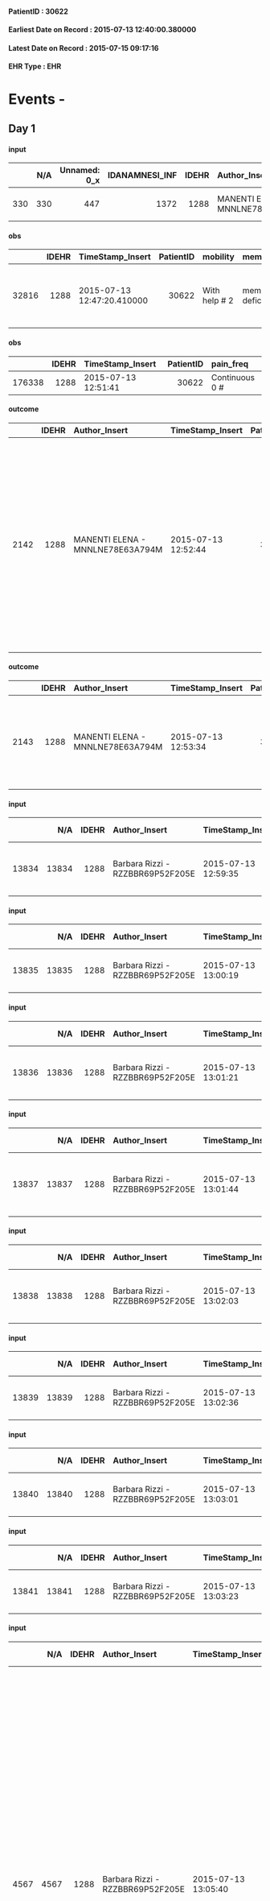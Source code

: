
#### PatientID : 30622
#### Earliest Date on Record : 2015-07-13 12:40:00.380000
#### Latest Date on Record : 2015-07-15 09:17:16
#### EHR Type : EHR

# Events - 

## Day 1

#### input
|     |    N/A |   Unnamed: 0_x |   IDANAMNESI_INF |   IDEHR | Author_Insert                    | TimeStamp_Insert           | EHRType   |   PatientID |   IDDigitalSignDocument |   Non_Rilevabile_x | Note_Non_Rilevabile_x   | cognitivo_percettivo   | sonno_riposo           | Perception         | rapporti_fam   | persone_vicine   | Caregiver     | Note_Elim_urinaria   |
|----:|-------:|---------------:|-----------------:|--------:|:---------------------------------|:---------------------------|:----------|------------:|------------------------:|-------------------:|:------------------------|:-----------------------|:-----------------------|:-------------------|:---------------|:-----------------|:--------------|:---------------------|
| 330 |    330 |            447 |             1372 |    1288 | MANENTI ELENA - MNNLNE78E63A794M | 2015-07-13 12:40:00.380000 | EHR       |       30622 |                  102183 |                  0 | NR                      | uncontrolled pain # 0  | daytime sleepiness # 1 | demoralization # 4 | no # 1         | N/A              | Carmen friend | ureterocutaneostomy  |

#### obs
|       |   IDEHR | TimeStamp_Insert           |   PatientID | mobility      | memory_deficit      | active_diuresis     | asthenia   | dyspnoea    | motor_performance                                                                                  | mood                | cognitive_state          |
|------:|--------:|:---------------------------|------------:|:--------------|:--------------------|:--------------------|:-----------|:------------|:---------------------------------------------------------------------------------------------------|:--------------------|:-------------------------|
| 32816 |    1288 | 2015-07-13 12:47:20.410000 |       30622 | With help # 2 | memory deficits # 0 | active diuresis # 0 | Severe # 2 | at rest # 0 | 30% - Patient with directions to the hospital or home hospitalization, intensive home support # 03 | demoralization # 03 | confused - sometimes # 0 |

#### obs
|        |   IDEHR | TimeStamp_Insert    |   PatientID | pain_freq      |
|-------:|--------:|:--------------------|------------:|:---------------|
| 176338 |    1288 | 2015-07-13 12:51:41 |       30622 | Continuous 0 # |

#### outcome
|      |   IDEHR | Author_Insert                    | TimeStamp_Insert    |   PatientID |   IDDigitalSignDocument |   IDPAI_VIDAS | opt_problem                         |   opt_problem_num | opt_obiettivo                                                                                                                                                                              |   opt_obiettivo_num | opt_stato_problema   |   opt_stato_problema_num | opt_interventi                                                                                                                                                                                                                                                 |   opt_interventi_num |
|-----:|--------:|:---------------------------------|:--------------------|------------:|------------------------:|--------------:|:------------------------------------|------------------:|:-------------------------------------------------------------------------------------------------------------------------------------------------------------------------------------------|--------------------:|:---------------------|-------------------------:|:---------------------------------------------------------------------------------------------------------------------------------------------------------------------------------------------------------------------------------------------------------------|---------------------:|
| 2142 |    1288 | MANENTI ELENA - MNNLNE78E63A794M | 2015-07-13 12:52:44 |       30622 |                  102208 |          4152 | Deficit in the care of s√® # 25 = 0 |                 4 | Maintain dignity ¬ † of the patient, where possible, helping him to accept their own limitations, considering himself realistic and objective (eating, bathing, dressing, delete) # 42 = 0 |                   4 | Open Problem # 1     |                        1 | Counseling - Encourage to express feelings about the care deficit s√® # 184 = 0; Counseling - Exploring her gently disabilit√ † ¬ † # 185 = 0; Counseling - Exploring the patient's feelings in relation to his disability √ † ¬ † and its need help # 186 = 0 |                    4 |

#### outcome
|      |   IDEHR | Author_Insert                    | TimeStamp_Insert    |   PatientID |   IDDigitalSignDocument |   IDPAI_VIDAS | opt_problem                 |   opt_problem_num | opt_obiettivo                                                                                      |   opt_obiettivo_num | ds_note                                                                                   | opt_stato_problema              |   opt_stato_problema_num | opt_interventi   |   opt_interventi_num |
|-----:|--------:|:---------------------------------|:--------------------|------------:|------------------------:|--------------:|:----------------------------|------------------:|:---------------------------------------------------------------------------------------------------|--------------------:|:------------------------------------------------------------------------------------------|:--------------------------------|-------------------------:|:-----------------|---------------------:|
| 2143 |    1288 | MANENTI ELENA - MNNLNE78E63A794M | 2015-07-13 12:53:34 |       30622 |                  102209 |          4153 | Abnormal urination # 37 = 0 |                 4 | "" "The patient and / or caregiver gestir√ † ¬ † adequately urostomy and / or the bladder catheter |                   4 | the patient does not presenter√ † ¬ † alteration of next all'urostomia "" cute # 86 = 0 " | ureterocutaneostomy management. |                        3 | Open Problem # 1 |                    4 |

#### input
|       |    N/A |   IDEHR | Author_Insert                    | TimeStamp_Insert    | EHRType   |   PatientID |   IDDigitalSignDocument | persone_vicine   |   Unnamed: 0_x.2 |   IDDIAGNOSI_CROSSOU |   Non_Rilevabile_x.2 | ds_ICD                                                              | dt_Data_diagnosi    |
|------:|-------:|--------:|:---------------------------------|:--------------------|:----------|------------:|------------------------:|:-----------------|-----------------:|---------------------:|---------------------:|:--------------------------------------------------------------------|:--------------------|
| 13834 |  13834 |    1288 | Barbara Rizzi - RZZBBR69P52F205E | 2015-07-13 12:59:35 | EHR       |       30622 |                  102213 | N/A              |             1619 |                 1619 |                    0 | 1889 - Tumori maligni di parte non specificata della vescica#2122=0 | 2012-08-01 00:00:00 |

#### input
|       |    N/A |   IDEHR | Author_Insert                    | TimeStamp_Insert    | EHRType   |   PatientID |   IDDigitalSignDocument | persone_vicine   |   Unnamed: 0_x.2 |   IDDIAGNOSI_CROSSOU |   Non_Rilevabile_x.2 | ds_ICD                                                                                 | dt_Data_diagnosi    |
|------:|-------:|--------:|:---------------------------------|:--------------------|:----------|------------:|------------------------:|:-----------------|-----------------:|---------------------:|---------------------:|:---------------------------------------------------------------------------------------|:--------------------|
| 13835 |  13835 |    1288 | Barbara Rizzi - RZZBBR69P52F205E | 2015-07-13 13:00:19 | EHR       |       30622 |                  102215 | N/A              |             1620 |                 1620 |                    0 | 1962 - Tumori maligni secondari e non specificati dei linfonodi intraaddominali#2142=0 | 2013-06-05 00:00:00 |

#### input
|       |    N/A |   IDEHR | Author_Insert                    | TimeStamp_Insert    | EHRType   |   PatientID |   IDDigitalSignDocument | persone_vicine   |   Unnamed: 0_x.2 |   IDDIAGNOSI_CROSSOU |   Non_Rilevabile_x.2 | ds_ICD                                                         | dt_Data_diagnosi    |
|------:|-------:|--------:|:---------------------------------|:--------------------|:----------|------------:|------------------------:|:-----------------|-----------------:|---------------------:|---------------------:|:---------------------------------------------------------------|:--------------------|
| 13836 |  13836 |    1288 | Barbara Rizzi - RZZBBR69P52F205E | 2015-07-13 13:01:21 | EHR       |       30622 |                  102219 | N/A              |             1621 |                 1621 |                    0 | 1985 - Tumori maligni secondari di osso e midollo osseo#2162=0 | 2015-05-15 00:00:00 |

#### input
|       |    N/A |   IDEHR | Author_Insert                    | TimeStamp_Insert    | EHRType   |   PatientID |   IDDigitalSignDocument | persone_vicine   |   Unnamed: 0_x.2 |   IDDIAGNOSI_CROSSOU |   Non_Rilevabile_x.2 | ds_ICD                                            | dt_Data_diagnosi    |
|------:|-------:|--------:|:---------------------------------|:--------------------|:----------|------------:|------------------------:|:-----------------|-----------------:|---------------------:|---------------------:|:--------------------------------------------------|:--------------------|
| 13837 |  13837 |    1288 | Barbara Rizzi - RZZBBR69P52F205E | 2015-07-13 13:01:44 | EHR       |       30622 |                  102220 | N/A              |             1622 |                 1622 |                    0 | 1982 - Tumori maligni secondari della cute#2159=0 | 2015-05-15 00:00:00 |

#### input
|       |    N/A |   IDEHR | Author_Insert                    | TimeStamp_Insert    | EHRType   |   PatientID |   IDDigitalSignDocument | persone_vicine   |   Unnamed: 0_x.2 |   IDDIAGNOSI_CROSSOU |   Non_Rilevabile_x.2 | ds_ICD                                                                              | dt_Data_diagnosi    |
|------:|-------:|--------:|:---------------------------------|:--------------------|:----------|------------:|------------------------:|:-----------------|-----------------:|---------------------:|---------------------:|:------------------------------------------------------------------------------------|:--------------------|
| 13838 |  13838 |    1288 | Barbara Rizzi - RZZBBR69P52F205E | 2015-07-13 13:02:03 | EHR       |       30622 |                  102222 | N/A              |             1623 |                 1623 |                    0 | 1966 - Tumori maligni secondari e non specificati dei linfonodi intrapelvici#2145=0 | 2015-05-15 00:00:00 |

#### input
|       |    N/A |   IDEHR | Author_Insert                    | TimeStamp_Insert    | EHRType   |   PatientID |   IDDigitalSignDocument | persone_vicine   |   Unnamed: 0_x.2 |   IDDIAGNOSI_CROSSOU |   Non_Rilevabile_x.2 | ds_ICD                                    | dt_Data_diagnosi    |
|------:|-------:|--------:|:---------------------------------|:--------------------|:----------|------------:|------------------------:|:-----------------|-----------------:|---------------------:|---------------------:|:------------------------------------------|:--------------------|
| 13839 |  13839 |    1288 | Barbara Rizzi - RZZBBR69P52F205E | 2015-07-13 13:02:36 | EHR       |       30622 |                  102223 | N/A              |             1624 |                 1624 |                    0 | 585 - Insufficienza renale cronica#2363=0 | 2014-08-01 00:00:00 |

#### input
|       |    N/A |   IDEHR | Author_Insert                    | TimeStamp_Insert    | EHRType   |   PatientID |   IDDigitalSignDocument | persone_vicine   |   Unnamed: 0_x.2 |   IDDIAGNOSI_CROSSOU |   Non_Rilevabile_x.2 | ds_ICD                                        | dt_Data_diagnosi    |
|------:|-------:|--------:|:---------------------------------|:--------------------|:----------|------------:|------------------------:|:-----------------|-----------------:|---------------------:|---------------------:|:----------------------------------------------|:--------------------|
| 13840 |  13840 |    1288 | Barbara Rizzi - RZZBBR69P52F205E | 2015-07-13 13:03:01 | EHR       |       30622 |                  102225 | N/A              |             1625 |                 1625 |                    0 | V667 - Trattamento per cure palliative#2402=0 | 2015-07-13 00:00:00 |

#### input
|       |    N/A |   IDEHR | Author_Insert                    | TimeStamp_Insert    | EHRType   |   PatientID |   IDDigitalSignDocument | persone_vicine   |   Unnamed: 0_x.2 |   IDDIAGNOSI_CROSSOU |   Non_Rilevabile_x.2 | ds_ICD                              | dt_Data_diagnosi    |
|------:|-------:|--------:|:---------------------------------|:--------------------|:----------|------------:|------------------------:|:-----------------|-----------------:|---------------------:|---------------------:|:------------------------------------|:--------------------|
| 13841 |  13841 |    1288 | Barbara Rizzi - RZZBBR69P52F205E | 2015-07-13 13:03:23 | EHR       |       30622 |                  102226 | N/A              |             1626 |                 1626 |                    0 | V603 - Persona che vive sola#2381=0 | 2015-07-13 00:00:00 |

#### input
|      |    N/A |   IDEHR | Author_Insert                    | TimeStamp_Insert    | EHRType   |   PatientID |   IDDigitalSignDocument | persone_vicine   |   Unnamed: 0_y |   IDANAMNESI_MED |   Non_Rilevabile_y | Note_Non_Rilevabile_y   | opt_consapevolezza                            | diagnosis                                                                                                                                                                                                                                                                                                                                                                                                                                                 |
|-----:|-------:|--------:|:---------------------------------|:--------------------|:----------|------------:|------------------------:|:-----------------|---------------:|-----------------:|-------------------:|:------------------------|:----------------------------------------------|:----------------------------------------------------------------------------------------------------------------------------------------------------------------------------------------------------------------------------------------------------------------------------------------------------------------------------------------------------------------------------------------------------------------------------------------------------------|
| 4567 |   4567 |    1288 | Barbara Rizzi - RZZBBR69P52F205E | 2015-07-13 13:05:40 | EHR       |       30622 |                  102229 | N/A              |           1194 |             2502 |                  0 | NR                      | Full Awareness of diagnosis and prognosis # 5 | St. Joseph Hospital in Milan for severe vaginal bleeding conditioning anemia (Hb = 6g / dl). instrumental evidence of further progression of disease in the pelvis; administered 2 EC pockets with benefit (Hb = 8.9g / dl in date 10/7). During the worsening of general admission conditions with functional autonomy loss and indication to continue with supportive care alone why, since the patient √® alone √® was organized transfer House Vidas. |

#### obs
|        |   IDEHR | TimeStamp_Insert           |   PatientID | awareness                                         |
|-------:|--------:|:---------------------------|------------:|:--------------------------------------------------|
| 285984 |    1288 | 2015-07-13 13:08:53.730000 |       30622 | Full awareness of the diagnosis and prognosis # 4 |

#### obs
|      |   IDEHR | TimeStamp_Insert           |   PatientID | chk_eloquence     | asthenia     | dyspnoea   | body_temp    | mood                                 | cognitive_state       |
|-----:|--------:|:---------------------------|------------:|:------------------|:-------------|:-----------|:-------------|:-------------------------------------|:----------------------|
| 1598 |    1288 | 2015-07-13 13:17:06.813000 |       30622 | confabulation # 1 | Moderate # 2 | No # 0     | Apyrexia # 0 | demoralization # 03; loneliness # 12 | confused at times 0 # |

#### obs
|        |   IDEHR | TimeStamp_Insert    |   PatientID | pain_freq      |
|-------:|--------:|:--------------------|------------:|:---------------|
| 176342 |    1288 | 2015-07-13 13:21:00 |       30622 | Continuous 0 # |

#### outcome
|      |   IDEHR | Author_Insert                    | TimeStamp_Insert    |   PatientID |   IDDigitalSignDocument |   IDPAI_VIDAS | opt_problem                                                                |   opt_problem_num | opt_obiettivo                                                   |   opt_obiettivo_num | opt_stato_problema   |   opt_stato_problema_num | opt_interventi                                                                                                                                                                                                                                                                                                                                                                                                                                                                                               |   opt_interventi_num |
|-----:|--------:|:---------------------------------|:--------------------|------------:|------------------------:|--------------:|:---------------------------------------------------------------------------|------------------:|:----------------------------------------------------------------|--------------------:|:---------------------|-------------------------:|:-------------------------------------------------------------------------------------------------------------------------------------------------------------------------------------------------------------------------------------------------------------------------------------------------------------------------------------------------------------------------------------------------------------------------------------------------------------------------------------------------------------|---------------------:|
| 2147 |    1288 | Barbara Rizzi - RZZBBR69P52F205E | 2015-07-13 13:24:01 |       30622 |                  102240 |          4157 | Alteration of comfort associated with chronic pain and / or acute # 29 = 0 |                 2 | The patient riferir√ † ¬ † a satisfactory pain control # 56 = 0 |                   1 | Open Problem # 1     |                        1 | PAI Implementation - therapeutic upgrading # 441; PAI Implementation - properly administer the drugs as prescription # 442; Implementation PAI - Evaluate the effectiveness of drug delivery # 443; Education - educating the caregiver / patient recognition / treatment of the symptom # 446; PAI Implementation - therapeutic upgrading # 441 = 0; PAI Implementation - properly administer the drugs as prescription # 442 = 0; PAI Implementation - to evaluate the efficacy of drug delivery # 443 = 0 |                    4 |

#### obs
|       |   IDEHR | TimeStamp_Insert           |   PatientID | personal_hygiene   | urine_elimination   | mobility   | hemorrhagic_manifestation   | speech   | cough   | nausea   | memory_deficit   | cognitive_deficit   | active_diuresis   | lack_of_appetite   | asthenia   | cachexia   | dyspnoea   | motor_performance   | body_temp   | mood   | diet   | cognitive_state   | feces_elimination   | consumption_help   |
|------:|--------:|:---------------------------|------------:|:-------------------|:--------------------|:-----------|:----------------------------|:---------|:--------|:---------|:-----------------|:--------------------|:------------------|:-------------------|:-----------|:-----------|:-----------|:--------------------|:------------|:-------|:-------|:------------------|:--------------------|:-------------------|
| 32823 |    1288 | 2015-07-13 15:00:26.517000 |       30622 | NR                 | NR                  | NR         | NR                          | NR       | NR      | NR       | NR               | NR                  | NR                | NR                 | NR         | NR         | NR         | NR                  | NR          | NR     | NR     | NR                | NR                  | NR                 |

#### obs
|        |   IDEHR | TimeStamp_Insert           |   PatientID | awareness                                         |
|-------:|--------:|:---------------------------|------------:|:--------------------------------------------------|
| 285985 |    1288 | 2015-07-13 17:29:02.970000 |       30622 | Full awareness of the diagnosis and prognosis # 4 |

#### obs
|       |   IDEHR | TimeStamp_Insert           |   PatientID | chk_ausili_presidi                   | chk_ausili_incont   | chk_gastrointestinal_symptoms   | chk_bowel_symptoms    | asthenia   | body_temp    | diet            | consumption_help   |
|------:|--------:|:---------------------------|------------:|:-------------------------------------|:--------------------|:--------------------------------|:----------------------|:-----------|:-------------|:----------------|:-------------------|
| 77549 |    1288 | 2015-07-13 21:06:28.003000 |       30622 | absorbency # 0; bladder catheter # 3 | absorbency # 0      | loss of appetite # 3            | spontaneous bowel # 0 | Severe # 2 | Apyrexia # 1 | homogenized # 2 | # 4 employees      |

#### obs
|        |   IDEHR | TimeStamp_Insert    |   PatientID |
|-------:|--------:|:--------------------|------------:|
| 130377 |    1288 | 2015-07-13 21:12:46 |       30622 |

#### obs
|       |   IDEHR | TimeStamp_Insert           |   PatientID | personal_hygiene   | urine_elimination   | mobility     | speech            | memory_deficit      | active_diuresis     | lack_of_appetite     | asthenia     | dyspnoea        | motor_performance                                                                                  | body_temp    | mood                                                               | cognitive_state          | feces_elimination   | consumption_help   |
|------:|--------:|:---------------------------|------------:|:-------------------|:--------------------|:-------------|:------------------|:--------------------|:--------------------|:---------------------|:-------------|:----------------|:---------------------------------------------------------------------------------------------------|:-------------|:-------------------------------------------------------------------|:-------------------------|:--------------------|:-------------------|
| 32831 |    1288 | 2015-07-13 21:30:43.913000 |       30622 | Employee # 4       | Employee # 4        | Employee # 4 | confabulation # 1 | memory deficits # 0 | active diuresis # 0 | loss of appetite # 0 | Moderate # 1 | mild strain # 1 | 30% - Patient with directions to the hospital or home hospitalization, intensive home support # 03 | Apyrexia # 0 | demoralization # 03; Fear # 08; # 10 helplessness, loneliness # 12 | confused - sometimes # 0 | Employee # 4        | # 4 employees      |

#### obs
|        |   IDEHR | TimeStamp_Insert    |   PatientID | pain_relief              |
|-------:|--------:|:--------------------|------------:|:-------------------------|
| 176370 |    1288 | 2015-07-13 21:32:08 |       30622 | 100% - Total Relief # 10 |

#### obs
|        |   IDEHR | TimeStamp_Insert    |   PatientID | pain_relief              |
|-------:|--------:|:--------------------|------------:|:-------------------------|
| 176383 |    1288 | 2015-07-14 03:14:57 |       30622 | 100% - Total Relief # 10 |

#### obs
|       |   IDEHR | TimeStamp_Insert           |   PatientID | personal_hygiene   | urine_elimination   | mobility     | speech            | memory_deficit      | active_diuresis     | asthenia     | dyspnoea        | motor_performance                                                                                  | body_temp    | mood                                                               | cognitive_state          | feces_elimination   | consumption_help   |
|------:|--------:|:---------------------------|------------:|:-------------------|:--------------------|:-------------|:------------------|:--------------------|:--------------------|:-------------|:----------------|:---------------------------------------------------------------------------------------------------|:-------------|:-------------------------------------------------------------------|:-------------------------|:--------------------|:-------------------|
| 32833 |    1288 | 2015-07-14 05:12:20.737000 |       30622 | Employee # 4       | Employee # 4        | Employee # 4 | confabulation # 1 | memory deficits # 0 | active diuresis # 0 | Moderate # 1 | mild strain # 1 | 30% - Patient with directions to the hospital or home hospitalization, intensive home support # 03 | Apyrexia # 0 | demoralization # 03; Fear # 08; # 10 helplessness, loneliness # 12 | confused - sometimes # 0 | Employee # 4        | # 4 employees      |

#### obs
|       |   IDEHR | TimeStamp_Insert           |   PatientID | opt_memory_deficit_type   | chk_ausili_presidi                   | chk_ausili_incont   | opt_care_giver   | dyspnoea    | body_temp    | agitation_behavior_freq   | cognitive_state          |
|------:|--------:|:---------------------------|------------:|:--------------------------|:-------------------------------------|:--------------------|:-----------------|:------------|:-------------|:--------------------------|:-------------------------|
| 77553 |    1288 | 2015-07-14 05:26:15.257000 |       30622 | Short term 0 #            | absorbency # 0; bladder catheter # 3 | absorbency # 0      | This # 0         | at rest # 0 | Apyrexia # 1 | quiet # 0                 | confused - sometimes # 0 |

#### obs
|        |   IDEHR | TimeStamp_Insert    |   PatientID |
|-------:|--------:|:--------------------|------------:|
| 130379 |    1288 | 2015-07-14 05:28:26 |       30622 |

#### obs
|       |   IDEHR | TimeStamp_Insert           |   PatientID | mobility     | speech         | active_diuresis     | lack_of_appetite     | dyspnoea        | motor_performance                                                                                  | cognitive_state          |
|------:|--------:|:---------------------------|------------:|:-------------|:---------------|:--------------------|:---------------------|:----------------|:---------------------------------------------------------------------------------------------------|:-------------------------|
| 32845 |    1288 | 2015-07-14 09:49:10.243000 |       30622 | Employee # 4 | dysarthria # 2 | active diuresis # 0 | loss of appetite # 0 | mild strain # 1 | 30% - Patient with directions to the hospital or home hospitalization, intensive home support # 03 | confused - sometimes # 0 |

#### obs
|        |   IDEHR | TimeStamp_Insert    |   PatientID | pain_relief   |
|-------:|--------:|:--------------------|------------:|:--------------|
| 176398 |    1288 | 2015-07-14 09:50:51 |       30622 | 90% # 9       |

#### obs
|        |   IDEHR | TimeStamp_Insert           |   PatientID |
|-------:|--------:|:---------------------------|------------:|
| 298559 |    1288 | 2015-07-14 09:52:08.183000 |       30622 |

#### obs
|       |   IDEHR | TimeStamp_Insert           |   PatientID | opt_cooperation                           | chk_ausili_presidi                            | chk_gastrointestinal_symptoms   | body_temp    | agitation_behavior_freq   | diet            | cognitive_state          | feces_elimination   | consumption_help   |
|------:|--------:|:---------------------------|------------:|:------------------------------------------|:----------------------------------------------|:--------------------------------|:-------------|:--------------------------|:----------------|:-------------------------|:--------------------|:-------------------|
| 77573 |    1288 | 2015-07-14 11:31:06.357000 |       30622 | discomfort to the technical maneuvers # 2 | disposable sleepers # 1; bladder catheter # 3 | thirst # 5                      | Apyrexia # 1 | quiet # 0                 | homogenized # 2 | confused - sometimes # 0 | Independent # 0     | help with # 2      |

#### obs
|        |   IDEHR | TimeStamp_Insert    |   PatientID |
|-------:|--------:|:--------------------|------------:|
| 130389 |    1288 | 2015-07-14 11:32:28 |       30622 |


## Day 2

#### obs
|      |   IDEHR | TimeStamp_Insert           |   PatientID | opt_hypotrophy   | chk_eloquence     | asthenia   | dyspnoea   | body_temp    | mood                                | cognitive_state       |
|-----:|--------:|:---------------------------|------------:|:-----------------|:------------------|:-----------|:-----------|:-------------|:------------------------------------|:----------------------|
| 1605 |    1288 | 2015-07-14 15:30:34.490000 |       30622 | Hypotrophy # 0   | confabulation # 1 | Severe # 3 | No # 0     | Apyrexia # 0 | Apathy # 00; closed in himself # 01 | confused at times 0 # |

#### obs
|        |   IDEHR | TimeStamp_Insert    |   PatientID | pain_relief   |
|-------:|--------:|:--------------------|------------:|:--------------|
| 176406 |    1288 | 2015-07-14 15:30:59 |       30622 | 90% # 9       |

#### obs
|       |   IDEHR | TimeStamp_Insert    |   PatientID | opt_cooperation                           | chk_ausili_presidi                            | opt_care_giver   | chk_gastrointestinal_symptoms   | motor_performance              | body_temp    | agitation_behavior_freq   | diet            | cognitive_state          | feces_elimination   | consumption_help   |
|------:|--------:|:--------------------|------------:|:------------------------------------------|:----------------------------------------------|:-----------------|:--------------------------------|:-------------------------------|:-------------|:--------------------------|:----------------|:-------------------------|:--------------------|:-------------------|
| 77586 |    1288 | 2015-07-14 16:50:43 |       30622 | discomfort to the technical maneuvers # 2 | disposable sleepers # 1; bladder catheter # 3 | This # 0         | thirst # 5                      | bedridden, nontransferable # 5 | Apyrexia # 1 | quiet # 0                 | homogenized # 2 | confused - sometimes # 0 | Independent # 0     | help with # 2      |

#### obs
|        |   IDEHR | TimeStamp_Insert    |   PatientID |
|-------:|--------:|:--------------------|------------:|
| 130394 |    1288 | 2015-07-14 16:51:48 |       30622 |

#### outcome
|      |   IDEHR | Author_Insert                          | TimeStamp_Insert    |   PatientID |   IDDigitalSignDocument |   IDPAI_VIDAS | opt_problem                                                                |   opt_problem_num | opt_obiettivo                                                   |   opt_obiettivo_num | ds_note      | opt_stato_problema   |   opt_stato_problema_num | opt_interventi                                                                                                                                                                                                                                                                                                                                                                                                                                                                                               |   opt_interventi_num |
|-----:|--------:|:---------------------------------------|:--------------------|------------:|------------------------:|--------------:|:---------------------------------------------------------------------------|------------------:|:----------------------------------------------------------------|--------------------:|:-------------|:---------------------|-------------------------:|:-------------------------------------------------------------------------------------------------------------------------------------------------------------------------------------------------------------------------------------------------------------------------------------------------------------------------------------------------------------------------------------------------------------------------------------------------------------------------------------------------------------|---------------------:|
| 2181 |    1288 | Taraschi GIANFRANCO - TRSGFR72S30F205H | 2015-07-14 19:22:49 |       30622 |                  102949 |          4191 | Alteration of comfort associated with chronic pain and / or acute # 29 = 0 |                 2 | The patient riferir√ † ¬ † a satisfactory pain control # 56 = 0 |                   1 | patient died | closed Problem # 2   |                        2 | PAI Implementation - therapeutic upgrading # 441; PAI Implementation - properly administer the drugs as prescription # 442; Implementation PAI - Evaluate the effectiveness of drug delivery # 443; Education - educating the caregiver / patient recognition / treatment of the symptom # 446; PAI Implementation - therapeutic upgrading # 441 = 0; PAI Implementation - properly administer the drugs as prescription # 442 = 0; PAI Implementation - to evaluate the efficacy of drug delivery # 443 = 0 |                    4 |

#### outcome
|      |   IDEHR | Author_Insert                          | TimeStamp_Insert    |   PatientID |   IDDigitalSignDocument |   IDPAI_VIDAS | opt_problem                 |   opt_problem_num | opt_obiettivo                                                                                      |   opt_obiettivo_num | ds_note                                                                                   | opt_stato_problema   |   opt_stato_problema_num | opt_interventi     |   opt_interventi_num |
|-----:|--------:|:---------------------------------------|:--------------------|------------:|------------------------:|--------------:|:----------------------------|------------------:|:---------------------------------------------------------------------------------------------------|--------------------:|:------------------------------------------------------------------------------------------|:---------------------|-------------------------:|:-------------------|---------------------:|
| 2182 |    1288 | Taraschi GIANFRANCO - TRSGFR72S30F205H | 2015-07-14 19:23:08 |       30622 |                  102950 |          4192 | Abnormal urination # 37 = 0 |                 4 | "" "The patient and / or caregiver gestir√ † ¬ † adequately urostomy and / or the bladder catheter |                   4 | the patient does not presenter√ † ¬ † alteration of next all'urostomia "" cute # 86 = 0 " | pcs deceased         |                        3 | closed Problem # 2 |                    4 |

#### outcome
|      |   IDEHR | Author_Insert                          | TimeStamp_Insert    |   PatientID |   IDDigitalSignDocument |   IDPAI_VIDAS | opt_problem                         |   opt_problem_num | opt_obiettivo                                                                                                                                                                              |   opt_obiettivo_num | ds_note      | opt_stato_problema   |   opt_stato_problema_num | opt_interventi                                                                                                                                                                                                                                                 |   opt_interventi_num |
|-----:|--------:|:---------------------------------------|:--------------------|------------:|------------------------:|--------------:|:------------------------------------|------------------:|:-------------------------------------------------------------------------------------------------------------------------------------------------------------------------------------------|--------------------:|:-------------|:---------------------|-------------------------:|:---------------------------------------------------------------------------------------------------------------------------------------------------------------------------------------------------------------------------------------------------------------|---------------------:|
| 2183 |    1288 | Taraschi GIANFRANCO - TRSGFR72S30F205H | 2015-07-14 19:23:27 |       30622 |                  102951 |          4193 | Deficit in the care of s√® # 25 = 0 |                 4 | Maintain dignity ¬ † of the patient, where possible, helping him to accept their own limitations, considering himself realistic and objective (eating, bathing, dressing, delete) # 42 = 0 |                   4 | patient died | closed Problem # 2   |                        2 | Counseling - Encourage to express feelings about the care deficit s√® # 184 = 0; Counseling - Exploring her gently disabilit√ † ¬ † # 185 = 0; Counseling - Exploring the patient's feelings in relation to his disability √ † ¬ † and its need help # 186 = 0 |                    4 |

#### death
|     |   IDDecesso |   IDEHR | Author_Insert                        | TimeStamp_Insert    |   PatientID |   IDDigitalSignDocument | Date                | Luogo_decesso     |
|----:|------------:|--------:|:-------------------------------------|:--------------------|------------:|------------------------:|:--------------------|:------------------|
| 185 |         186 |    1288 | Calamida Fabrizio - CLMFRZ71S19F205R | 2015-07-15 09:17:16 |       30622 |                  103128 | 2015-07-14 18:35:00 | Vidas Hospice # 1 |


